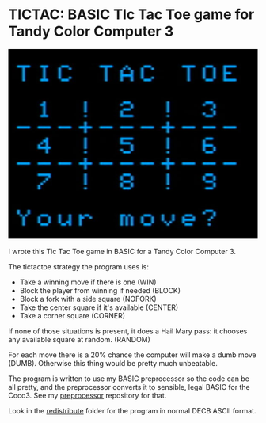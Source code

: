 TICTAC: BASIC TIc Tac Toe game for Tandy Color Computer 3
==========

![](images/screenshot.jpg)

I wrote this Tic Tac Toe game in BASIC for a Tandy Color Computer 3.

The tictactoe strategy the program uses is:

- Take a winning move if there is one (WIN)
- Block the player from winning if needed (BLOCK)
- Block a fork with a side square (NOFORK)
- Take the center square if it's available (CENTER)
- Take a corner square (CORNER)

If none of those situations is present, it does a Hail Mary pass: it chooses any available square at random. (RANDOM)

For each move there is a 20% chance the computer will make a dumb move (DUMB).  Otherwise this thing would be pretty much
unbeatable.

The program is written to use my BASIC preprocessor so the code can be all pretty, and the preprocessor converts it to
sensible, legal BASIC for the Coco3.  See my [preprocessor](https://github.com/yggdrasilradio/preprocessor) repository for that.

Look in the [redistribute](https://github.com/yggdrasilradio/tictac/tree/master/redistribute) folder for the program in normal DECB ASCII format.


